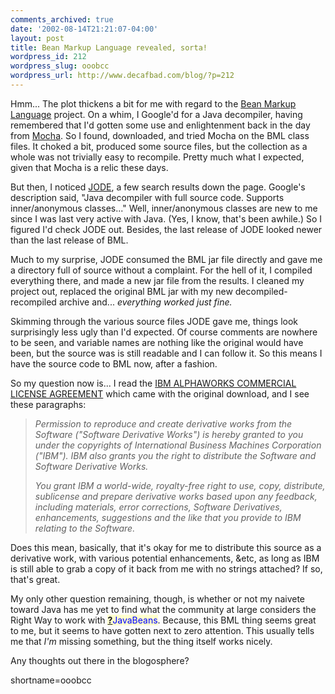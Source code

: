 ```yaml
---
comments_archived: true
date: '2002-08-14T21:21:07-04:00'
layout: post
title: Bean Markup Language revealed, sorta!
wordpress_id: 212
wordpress_slug: ooobcc
wordpress_url: http://www.decafbad.com/blog/?p=212
---
```

<p>Hmm...  The plot thickens a bit for me with regard to the <a href="http://www.alphaworks.ibm.com/tech/bml">Bean Markup Language</a> project.  On a whim, I Google'd for a Java decompiler, having remembered that I'd gotten some use and enlightenment back in the day from <a href="http://www.brouhaha.com/~eric/computers/mocha.html">Mocha</a>.  So I found, downloaded, and tried Mocha on the BML class files.  It choked a bit, produced some source files, but the collection as a whole was not trivially easy to recompile.  Pretty much what I expected, given that Mocha is a relic these days.</p>
<p>But then, I noticed <a href="http://jode.sourceforge.net/usage.php">JODE</a>, a few search results down the page.  Google's description said, "Java decompiler with full source code. Supports inner/anonymous classes..."  Well, inner/anonymous classes are new to me since I was last very active with Java.  (Yes, I know, that's been awhile.)  So I figured I'd check JODE out.  Besides, the last release of JODE looked newer than the last release of BML.</p>
<p>Much to my surprise, JODE consumed the BML jar file directly and gave me a directory full of source without a complaint.  For the hell of it, I compiled everything there, and made a new jar file from the results.  I cleaned my project out, replaced the original BML jar with my new decompiled-recompiled archive and...  <i>everything worked just fine.</i></p>
<p>Skimming through the various source files JODE gave me, things look surprisingly less ugly than I'd expected.  Of course comments are nowhere to be seen, and variable names are nothing like the original would have been, but the source was is still readable and I can follow it.  So this means I have the source code to BML now, after a fashion.</p>
<p>So my question now is... I read the <a href="http://www.decafbad.com/gems/ibm-alphaworks-license.txt">IBM ALPHAWORKS COMMERCIAL LICENSE AGREEMENT</a> which came with the original download, and I see these paragraphs:<blockquote><i>Permission to reproduce and create derivative works from the Software ("Software Derivative Works") is hereby granted to you under the copyrights of International Business Machines Corporation ("IBM"). IBM also grants you the right to distribute the Software and Software Derivative Works.</p>
<p>You grant IBM a world-wide, royalty-free right to use, copy, distribute, sublicense and prepare derivative works based upon any feedback, including materials, error corrections, Software Derivatives, enhancements, suggestions and the like that you provide to IBM relating to the Software.</i></blockquote>Does this mean, basically, that it's okay for me to distribute this source as a derivative work, with various potential enhancements, &amp;etc, as long as IBM is still able to grab a copy of it back from me with no strings attached?  If so, that's great.</p>
<p>My only other question remaining, though, is whether or not my naivete toward Java has me yet to find what the community at large considers the Right Way to work with <span style='background : #FFFFCE;'><a href="http://www.decafbad.com/twiki/bin/edit/Main/JavaBeans?topicparent=Main.FilterData"><b>?</b></a><font color="#0000FF">JavaBeans</font></span>.  Because, this BML thing seems great to me, but it seems to have gotten next to zero attention.  This usually tells me that <i>I'm</i> missing something, but the thing itself works nicely.</p>
<p>Any thoughts out there in the blogosphere?</p>
<!--more-->
shortname=ooobcc
